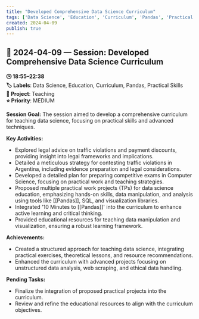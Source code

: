 ```yaml
---
title: "Developed Comprehensive Data Science Curriculum"
tags: ['Data Science', 'Education', 'Curriculum', 'Pandas', 'Practical Skills']
created: 2024-04-09
publish: true
---
```


## 📅 2024-04-09 — Session: Developed Comprehensive Data Science Curriculum

**🕒 18:55–22:38**  
**🏷️ Labels**: Data Science, Education, Curriculum, Pandas, Practical Skills  
**📂 Project**: Teaching  
**⭐ Priority**: MEDIUM  


**Session Goal:**
The session aimed to develop a comprehensive curriculum for teaching data science, focusing on practical skills and advanced techniques.

**Key Activities:**
- Explored legal advice on traffic violations and payment discounts, providing insight into legal frameworks and implications.
- Detailed a meticulous strategy for contesting traffic violations in Argentina, including evidence preparation and legal considerations.
- Developed a detailed plan for preparing competitive exams in Computer Science, focusing on practical work and teaching strategies.
- Proposed multiple practical work projects (TPs) for data science education, emphasizing hands-on skills, data manipulation, and analysis using tools like [[Pandas]], SQL, and visualization libraries.
- Integrated '10 Minutes to [[Pandas]]' into the curriculum to enhance active learning and critical thinking.
- Provided educational resources for teaching data manipulation and visualization, ensuring a robust learning framework.

**Achievements:**
- Created a structured approach for teaching data science, integrating practical exercises, theoretical lessons, and resource recommendations.
- Enhanced the curriculum with advanced projects focusing on unstructured data analysis, web scraping, and ethical data handling.

**Pending Tasks:**
- Finalize the integration of proposed practical projects into the curriculum.
- Review and refine the educational resources to align with the curriculum objectives.
